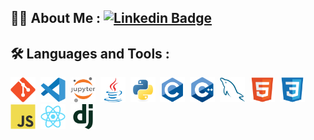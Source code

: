 :woman_technologist: About Me : [![Linkedin Badge](https://img.shields.io/badge/-blue?style=flat&logo=Linkedin&logoColor=white)](https://www.linkedin.com/in/henry-abramovich/)
---

:hammer_and_wrench: Languages and Tools :
---
<img src="https://github.com/devicons/devicon/blob/master/icons/git/git-original.svg" width="40" height="40"/>&nbsp;
<img src="https://github.com/devicons/devicon/blob/master/icons/vscode/vscode-original.svg" width="40" height="40"/>&nbsp;
<img src="https://github.com/devicons/devicon/blob/master/icons/jupyter/jupyter-original-wordmark.svg" width="40" height="40"/>&nbsp;
<img src="https://github.com/devicons/devicon/blob/master/icons/java/java-original.svg" width="40" height="40"/>&nbsp;
<img src="https://github.com/devicons/devicon/blob/master/icons/python/python-original.svg" width="40" height="40"/>&nbsp;
<img src="https://github.com/devicons/devicon/blob/master/icons/c/c-original.svg" width="40" height="40"/>&nbsp;
<img src="https://github.com/devicons/devicon/blob/master/icons/cplusplus/cplusplus-original.svg" width="40" height="40"/>&nbsp;
<img src="https://github.com/devicons/devicon/blob/master/icons/mysql/mysql-original.svg" width="40" height="40"/>&nbsp;
<img src="https://github.com/devicons/devicon/blob/master/icons/html5/html5-original.svg" width="40" height="40"/>&nbsp;
<img src="https://github.com/devicons/devicon/blob/master/icons/css3/css3-original.svg" width="40" height="40"/>&nbsp;
<img src="https://github.com/devicons/devicon/blob/master/icons/javascript/javascript-original.svg" width="40" height="40"/>&nbsp;
<img src="https://github.com/devicons/devicon/blob/master/icons/react/react-original.svg" width="40" height="40"/>&nbsp;
<img src="https://github.com/devicons/devicon/blob/master/icons/django/django-plain.svg" width="40" height="40"/>&nbsp;
